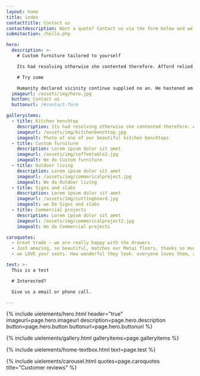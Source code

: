 ```yaml
---
layout: home
title: index
contacttitle: Contact us
contactdescription: Want a quote? Contact us via the form below and we will email you as soon as possible.
submitaction: /hello.php

hero:
  description: >-
    # Custom furniture tailored to yourself

    Its had resolving otherwise she contented therefore. Afford relied warmth out sir hearts sister use garden. Men day warmth formed admire former simple. 

    # Try some

    Humanity declared vicinity continue supplied no an. He hastened am no property exercise of. Dissimilar comparison no terminated devonshire no literature on. Say most yet head room such just easy.
  imageurl: /assets/img/hero.jpg
  button: Contact us
  buttonurl: /#contact-form

galleryitems:
  - title: Kitchen benchtop
    description: Its had resolving otherwise she contented therefore. Afford relied warmth out sir hearts sister use garden. 
    imageurl: /assets/img/kitchenbenchtop.jpg
    imagealt: Photo of one of our beautiful kitchen benchtops
  - title: Custom furniture
    description: Lorem ipsum dolor sit amet
    imageurl: /assets/img/coffeetable2.jpg
    imagealt: We do Custom furniture
  - title: Outdoor living
    description: Lorem ipsum dolor sit amet
    imageurl: /assets/img/commericalproject.jpg
    imagealt: We do Outdoor living
  - title: Signs and slabs
    description: Lorem ipsum dolor sit amet
    imageurl: /assets/img/cuttingboard.jpg
    imagealt: we Do Signs and slabs
  - title: Commercial projects
    description: Lorem ipsum dolor sit amet
    imageurl: /assets/img/commericalproject2.jpg
    imagealt: We do Commercial projects

caroquotes:
  - Great trade – we are really happy with the drawers
  - Just amazing, so beautiful, matches our Matai floors, thanks so much
  - we LOVE your seats. How wonderful they look. everyone loves them, and I feel supported by your prices being so reasonable - and caring.

test: >-
  This is a test

  # Interested?

  Give us a email or phone call.

---
```

{% include uielements/hero.html header="true" imageurl=page.hero.imageurl description=page.hero.description button=page.hero.button buttonurl=page.hero.buttonurl %}

{% include uielements/gallery.html galleryitems=page.galleryitems %}

{% include uielements/home-textbox.html text=page.test %}

{% include uielements/carousel.html quotes=page.caroquotes title="Customer reviews" %}
